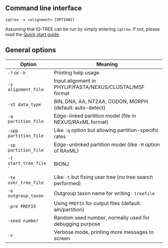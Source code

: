 
Command line interface
----------------------

    iqtree -s <alignment> [OPTIONS]

Assuming that IQ-TREE can be run by simply entering `iqtree`. If not, please read the [Quick start guide](Quickstart).


General options
---------------

| Option                | Meaning |
|-----------------------|-----------------------------|
|  `-?` or `-h`         | Printing help usage |
|  `-s alignment_file`  | Input alignment in PHYLIP/FASTA/NEXUS/CLUSTAL/MSF format |
|  `-st data_type`      | BIN, DNA, AA, NT2AA, CODON, MORPH (default: auto-detect) |
|  `-q partition_file`  | Edge-linked partition model (file in NEXUS/RAxML format) |
| `-spp partition_file` | Like `-q` option but allowing partition-specific rates |
|  `-sp partition_file` | Edge-unlinked partition model (like `-M` option of RAxML) |
|  `-t start_tree_file` `| BIONJ | RANDOM` | Starting tree (default: 100 parsimony trees and BIONJ) |
|  `-te user_tree_file` | Like `-t` but fixing user tree (no tree search performed) |
|  `-o outgroup_taxon`  | Outgroup taxon name for writing `.treefile` |
|  `-pre PREFIX`        | Using `PREFIX` for output files (default: aln/partition) |
|  `-seed number`       | Random seed number, normally used for debugging purpose |
|  `-v`                 | Verbose mode, printing more messages to screen |
